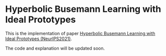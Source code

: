 # Hyperbolic Busemann Learning with Ideal Prototypes

This is the implementation of paper [Hyperbolic Busemann Learning with Ideal Prototypes (NeurIPS2021)](https://arxiv.org/abs/2106.14472).

The code and explanation will be updated soon.
